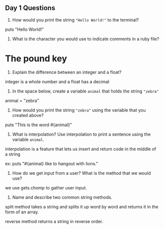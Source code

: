 ## Day 1 Questions

1. How would you print the string `"Hello World!"` to the terminal?

puts "Hello World!"

1. What is the character you would use to indicate comments in a ruby file?

# The pound key

1. Explain the difference between an integer and a float?

integer is a whole number and a float has a decimal

1. In the space below, create a variable `animal` that holds the string `"zebra"`

animal = "zebra"

1. How would you print the string `"zebra"` using the variable that you created above?

puts "This is the word #{animal}"

1. What is interpolation? Use interpolation to print a sentence using the variable `animal`.

interpolation is a feature that lets us insert and return code in the middle of a string

ex: puts "#{animal} like to hangout with lions."

1. How do we get input from a user? What is the method that we would use?

we use gets.chomp to gather user input.

1. Name and describe two common string methods.

split method takes a string and splits it up word by word and returns it in the form of an array.

reverse method returns a string in reverse order.
